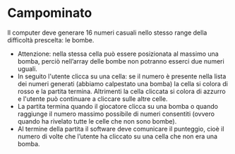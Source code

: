# Campominato 
Il computer deve generare 16 numeri casuali nello stesso range della difficoltà prescelta: le bombe. 
- Attenzione: nella stessa cella può essere posizionata al massimo una bomba, perciò nell’array delle bombe non potranno esserci due numeri uguali.
- In seguito l'utente clicca su una cella: se il numero è presente nella lista dei numeri generati (abbiamo calpestato una bomba) la cella si colora di rosso e la partita termina. Altrimenti la cella cliccata si colora di azzurro e l'utente può continuare a cliccare sulle altre celle.
- La partita termina quando il giocatore clicca su una bomba o quando raggiunge il numero massimo possibile di numeri consentiti (ovvero quando ha rivelato tutte le celle che non sono bombe).
- Al termine della partita il software deve comunicare il punteggio, cioè il numero di volte che l’utente ha cliccato su una cella che non era una bomba.